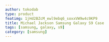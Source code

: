 ```yaml
---
author: tokodab
type: product
featimg: 1jHd2BZcM_ewl9ebq6_soxxVW9w4c9KP9
title: Michael Jackson Samsung Galaxy S9 Case
tags: [samsung, galaxy, s9]
category: [samsung]
---
```

